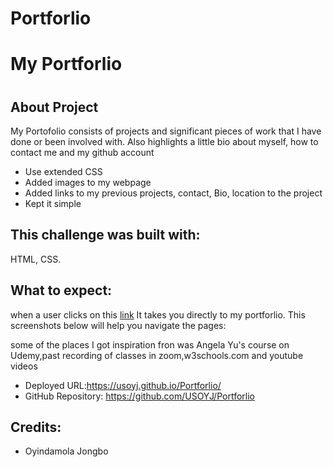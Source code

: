 # Portforlio
<h1>My Portforlio<h1>

## About Project
My Portofolio consists of  projects and significant pieces of work that I have done or been involved with. Also highlights a little bio about myself, how to contact me and my github account
<ul>
<li> Use extended CSS</li>
<li> Added images to my webpage</li>
<li> Added links to my previous projects, contact, Bio, location to the project</li>
<li> Kept it simple</li>
</ul> 

## This challenge was built with:
HTML, CSS.

## What to expect:
<p>when a user clicks on this <a href="https://usoyj.github.io/Portforlio/">link</a> It takes you directly to my portforlio. This screenshots below will help you navigate the pages: </p>

<p>some of the places I got inspiration fron was Angela Yu's course on Udemy,past recording of classes in zoom,w3schools.com and youtube videos </p>

* Deployed URL:https://usoyj.github.io/Portforlio/ 
* GitHub Repository: https://github.com/USOYJ/Portforlio
  
## Credits:
* Oyindamola Jongbo
